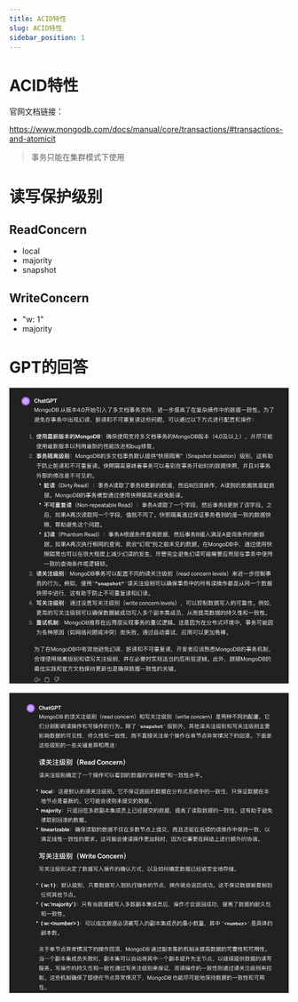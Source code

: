 ```yaml
---
title: ACID特性
slug: ACID特性
sidebar_position: 1
---
```



# ACID特性

官网文档链接：

https://www.mongodb.com/docs/manual/core/transactions/#transactions-and-atomicit

> 事务只能在集群模式下使用

# 读写保护级别

## ReadConcern

- local
- majority
- snapshot

## WriteConcern

- "w: 1"
- majority

# GPT的回答

![](/assets/HQyxbIqDAoxMVCxq5mWc4zpznPd.png)

![](/assets/O9hMbW0erohMIJxjPdoc8ZIknbc.png)

